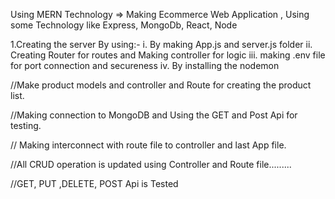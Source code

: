 Using MERN Technology => Making Ecommerce Web Application , Using some Technology like Express, MongoDb, React, Node

1.Creating the server By using:-
i. By making App.js and server.js folder
ii. Creating Router for routes and Making controller for logic
iii. making .env file for port connection and secureness
iv. By installing the nodemon 


//Make product models and controller and Route for creating the product list.

//Making connection to MongoDB and Using the GET and Post Api for testing.

// Making interconnect with route file to controller and last App file.


//All CRUD operation is updated using Controller and Route file.........

//GET, PUT ,DELETE, POST Api is Tested
